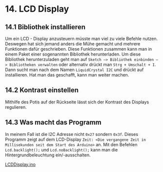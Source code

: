 # 14. LCD Display

## 14.1 Bibliothek installieren

Um ein LCD - Display anzusteuern müsste man viel zu viele Befehle nutzen. Deswegen hat sich jemand anders die Mühe
gemacht und mehrere Funktionen dafür geschrieben. Diese Funktionen zusammen kann man in einem Paket einer sogenannten
Bibliothek herunterladen. Um diese Bibliothek herunterzuladen geht man auf
`Sketch –> Bibliothek einbinden –> Bibliotheken verwalten` oder alternativ drückt man `Strg + Umschalt + I`. Dann sucht
man nach dem Namen `LiquidCrystal I2C` und drückt auf installieren. Hat man das geschafft, kann man weiter machen.

## 14.2 Kontrast einstellen

Mithilfe des Potis auf der Rückseite lässt sich der Kontrast des Displays regulieren.

## 14.3 Was macht das Programm

In meinem Fall ist die I2C Adresse nicht `0x27` sondern `0x3f`. Dieses Programm zeigt auf dem LCD-Display
`Zeit: <Die vergangene Zeit in Millisekunden seit dem Start des Arduino>` an. Mit den Befehlen `Lcd.backlight();` und
`Lcd.noBacklight();` kann man die Hintergrundbeleuchtung ein/-ausschalten.

[LCDDisplay.ino]({GITHUB}/programme/ArduinoEinfuehrung/14.3_LCDDisplay/LCDDisplay.ino ':include :type=code arduino :link :wrap :open')
